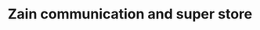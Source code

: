 ---
title: "Zain communication and super store"
url: /karachi/zain-communication-and-super-store/
shop: Dorfladen
---
